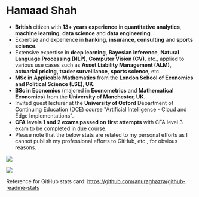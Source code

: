 # Hamaad Shah

- **British** citizen with **13+ years experience** in **quantitative analytics**, **machine learning**, **data science** and **data engineering**.
- Expertise and experience in **banking**, **insurance**, **consulting** and **sports science**.
- Extensive expertise in **deep learning**, **Bayesian inference**, **Natural Language Processing (NLP)**, **Computer Vision (CV)**, etc., applied to various use cases such as **Asset Liability Management (ALM), actuarial pricing, trader surveillance**, **sports science**, etc..
- **MSc in Applicable Mathematics** from the **London School of Economics and Political Science (LSE), UK**.
- **BSc in Economics** (majored in **Econometrics** and **Mathematical Economics**) from the **University of Manchester, UK**. 
- Invited guest lecturer at the **University of Oxford** Department of Continuing Education (DCE) course "Artificial Intelligence - Cloud and Edge Implementations".
- **CFA levels 1 and 2 exams passed on first attempts** with CFA level 3 exam to be completed in due course.
- Please note that the below stats are related to my personal efforts as I cannot publish my professional efforts to GitHub, etc., for obvious reasons.

![](https://github-readme-stats.vercel.app/api?username=hamaadshah&show_icons=true&include_all_commits=true&hide=prs,issues,contribs&count_private=true&theme=synthwave)

![](https://github-readme-stats.vercel.app/api/top-langs/?username=hamaadshah&theme=synthwave&hide=jupyter%20notebook)

Reference for GitHub stats card: https://github.com/anuraghazra/github-readme-stats
